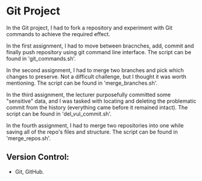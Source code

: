 # Git Project

In the Git project, I had to fork a repository and experiment with Git commands to achieve the required effect.

In the first assignment, I had to move between bracnches, add, commit and finally push repository using git command line interface.
The script can be found in 'git_commands.sh'.

In the second assignment, I had to merge two branches and pick which changes to preserve. Not a difficult challenge, but I thought it was worth mentioning.
The script can be found in 'merge_branches.sh'.

In the third assignment, the lecturer purposefully committed some "sensitive" data, and I was tasked with locating and deleting the problematic commit from the history (everything came before it remained intact).
The script can be found in 'del_vul_commit.sh'.

In the fourth assignment, I had to merge two repositories into one while saving all of the repo's files and structure.
The script can be found in 'merge_repos.sh'.

## Version Control:
-	Git, GitHub.

